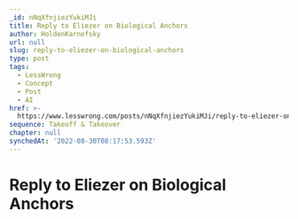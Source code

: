 ```yaml
---
_id: nNqXfnjiezYukiMJi
title: Reply to Eliezer on Biological Anchors
author: HoldenKarnofsky
url: null
slug: reply-to-eliezer-on-biological-anchors
type: post
tags:
  - LessWrong
  - Concept
  - Post
  - AI
href: >-
  https://www.lesswrong.com/posts/nNqXfnjiezYukiMJi/reply-to-eliezer-on-biological-anchors
sequence: Takeoff & Takeover
chapter: null
synchedAt: '2022-08-30T08:17:53.593Z'
---
```


# Reply to Eliezer on Biological Anchors

